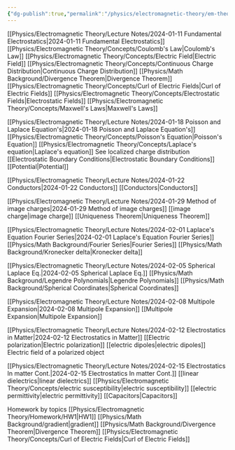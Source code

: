 ```yaml
---
{"dg-publish":true,"permalink":"/physics/electromagnetic-theory/em-theory-exam-1-review-materials-by-class/"}
---
```


[[Physics/Electromagnetic Theory/Lecture Notes/2024-01-11 Fundamental Electrostatics\|2024-01-11 Fundamental Electrostatics]]
[[Physics/Electromagnetic Theory/Concepts/Coulomb's Law\|Coulomb's Law]]
[[Physics/Electromagnetic Theory/Concepts/Electric Field\|Electric Field]]
[[Physics/Electromagnetic Theory/Concepts/Continuous Charge Distribution\|Continuous Charge Distribution]]
[[Physics/Math Background/Divergence Theorem\|Divergence Theorem]] 
[[Physics/Electromagnetic Theory/Concepts/Curl of Electric Fields\|Curl of Electric Fields]]
[[Physics/Electromagnetic Theory/Concepts/Electrostatic Fields\|Electrostatic Fields]]
[[Physics/Electromagnetic Theory/Concepts/Maxwell's Laws\|Maxwell's Laws]]

[[Physics/Electromagnetic Theory/Lecture Notes/2024-01-18 Poisson and Laplace Equation's\|2024-01-18 Poisson and Laplace Equation's]]
[[Physics/Electromagnetic Theory/Concepts/Poisson's Equation\|Poisson's Equation]]
[[Physics/Electromagnetic Theory/Concepts/Laplace's equation\|Laplace's equation]]
See localized charge distribution 
[[Electrostatic Boundary Conditions\|Electrostatic Boundary Conditions]]
[[Potential\|Potential]]

[[Physics/Electromagnetic Theory/Lecture Notes/2024-01-22 Conductors\|2024-01-22 Conductors]]
[[Conductors\|Conductors]]


[[Physics/Electromagnetic Theory/Lecture Notes/2024-01-29 Method of image charges\|2024-01-29 Method of image charges]]
[[image charge\|image charge]]
[[Uniqueness Theorem\|Uniqueness Theorem]]

[[Physics/Electromagnetic Theory/Lecture Notes/2024-02-01 Laplace's Equation Fourier Series\|2024-02-01 Laplace's Equation Fourier Series]]
[[Physics/Math Background/Fourier Series\|Fourier Series]]
[[Physics/Math Background/Kronecker delta\|Kronecker delta]]

[[Physics/Electromagnetic Theory/Lecture Notes/2024-02-05 Spherical Laplace Eq.\|2024-02-05 Spherical Laplace Eq.]]
[[Physics/Math Background/Legendre Polynomials\|Legendre Polynomials]]
[[Physics/Math Background/Spherical Coordinates\|Spherical Coordinates]]

[[Physics/Electromagnetic Theory/Lecture Notes/2024-02-08 Multipole Expansion\|2024-02-08 Multipole Expansion]]
[[Multipole Expansion\|Multipole Expansion]]

[[Physics/Electromagnetic Theory/Lecture Notes/2024-02-12 Electrostatics in Matter\|2024-02-12 Electrostatics in Matter]]
[[Electric polarization\|Electric polarization]]
[[electric dipoles\|electric dipoles]]
Electric field of a polarized object

[[Physics/Electromagnetic Theory/Lecture Notes/2024-02-15 Electrostatics In matter Cont.\|2024-02-15 Electrostatics In matter Cont.]]
[[linear dielectrics\|linear dielectrics]]
[[Physics/Electromagnetic Theory/Concepts/electric susceptibility\|electric susceptibility]]
[[electric permittivity\|electric permittivity]]
[[Capacitors\|Capacitors]]

Homework by topics
[[Physics/Electromagnetic Theory/Homework/HW1\|HW1]]
[[Physics/Math Background/gradient\|gradient]]
[[Physics/Math Background/Divergence Theorem\|Divergence Theorem]]
[[Physics/Electromagnetic Theory/Concepts/Curl of Electric Fields\|Curl of Electric Fields]]




